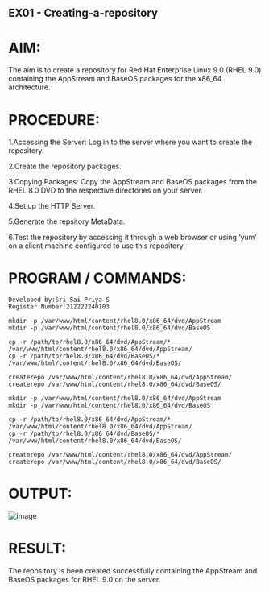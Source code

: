## EX01 - Creating-a-repository

# AIM:
The aim is to create a repository for Red Hat Enterprise Linux 9.0 (RHEL 9.0) containing the AppStream and BaseOS packages for the x86_64 architecture.

# PROCEDURE:
1.Accessing the Server: Log in to the server where you want to create the repository.

2.Create the repository packages.

3.Copying Packages: Copy the AppStream and BaseOS packages from the RHEL 8.0 DVD to the respective directories on your server.

4.Set up the HTTP Server.

5.Generate the repsitory MetaData.

6.Test the repository by accessing it through a web browser or using ‘yum’ on a client machine configured to use this repository.

# PROGRAM / COMMANDS:
```
Developed by:Sri Sai Priya S
Register Number:212222240103
```
```
mkdir -p /var/www/html/content/rhel8.0/x86_64/dvd/AppStream
mkdir -p /var/www/html/content/rhel8.0/x86_64/dvd/BaseOS

cp -r /path/to/rhel8.0/x86_64/dvd/AppStream/* /var/www/html/content/rhel8.0/x86_64/dvd/AppStream/
cp -r /path/to/rhel8.0/x86_64/dvd/BaseOS/* /var/www/html/content/rhel8.0/x86_64/dvd/BaseOS/

createrepo /var/www/html/content/rhel8.0/x86_64/dvd/AppStream/
createrepo /var/www/html/content/rhel8.0/x86_64/dvd/BaseOS/

mkdir -p /var/www/html/content/rhel8.0/x86_64/dvd/AppStream
mkdir -p /var/www/html/content/rhel8.0/x86_64/dvd/BaseOS

cp -r /path/to/rhel8.0/x86_64/dvd/AppStream/* /var/www/html/content/rhel8.0/x86_64/dvd/AppStream/
cp -r /path/to/rhel8.0/x86_64/dvd/BaseOS/* /var/www/html/content/rhel8.0/x86_64/dvd/BaseOS/

createrepo /var/www/html/content/rhel8.0/x86_64/dvd/AppStream/
createrepo /var/www/html/content/rhel8.0/x86_64/dvd/BaseOS/
```
# OUTPUT:
![image](https://github.com/SriSaiPriyaSenthilvel/creating-a-repository/assets/119475702/87d9b957-6302-4b98-b687-0c5e8968bb86)

# RESULT:
The repository is been created successfully containing the AppStream and BaseOS packages for RHEL 9.0 on the server.
